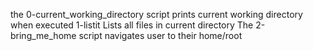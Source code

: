 the 0-current_working_directory script prints current working directory when executed
1-listit Lists all files in current directory
The 2-bring_me_home script navigates user to their home/root
